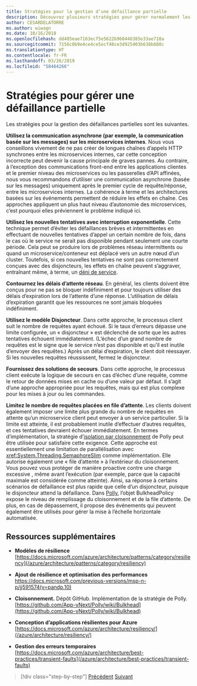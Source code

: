 ```yaml
---
title: Stratégies pour la gestion d’une défaillance partielle
description: Découvrez plusieurs stratégies pour gérer normalement les défaillances partielles.
author: CESARDELATORRE
ms.author: wiwagn
ms.date: 10/16/2018
ms.openlocfilehash: dd485eae7163ecf5e5622b960448385e33ae718a
ms.sourcegitcommit: 7156c0b9e4ce4ce5ecf48ce3d925403b638b680c
ms.translationtype: HT
ms.contentlocale: fr-FR
ms.lasthandoff: 03/26/2019
ms.locfileid: "58464266"
---
```

# <a name="strategies-to-handle-partial-failure"></a>Stratégies pour gérer une défaillance partielle

Les stratégies pour la gestion des défaillances partielles sont les suivantes.

**Utilisez la communication asynchrone (par exemple, la communication basée sur les messages) sur les microservices internes**. Nous vous conseillons vivement de ne pas créer de longues chaînes d’appels HTTP synchrones entre les microservices internes, car cette conception incorrecte peut devenir la cause principale de graves pannes. Au contraire, à l’exception des communications front-end entre les applications clientes et le premier niveau des microservices ou les passerelles d’API affinées, nous vous recommandons d’utiliser une communication asynchrone (basée sur les messages) uniquement après le premier cycle de requête/réponse, entre les microservices internes. La cohérence à terme et les architectures basées sur les événements permettent de réduire les effets en chaîne. Ces approches appliquent un plus haut niveau d’autonomie des microservices, c’est pourquoi elles préviennent le problème indiqué ici.

**Utilisez les nouvelles tentatives avec interruption exponentielle**. Cette technique permet d’éviter les défaillances brèves et intermittentes en effectuant de nouvelles tentatives d’appel un certain nombre de fois, dans le cas où le service ne serait pas disponible pendant seulement une courte période. Cela peut se produire lors de problèmes réseau intermittents ou quand un microservice/conteneur est déplacé vers un autre nœud d’un cluster. Toutefois, si ces nouvelles tentatives ne sont pas correctement conçues avec des disjoncteurs, les effets en chaîne peuvent s’aggraver, entraînant même, à terme, un [déni de service](https://en.wikipedia.org/wiki/Denial-of-service_attack).

**Contournez les délais d’attente réseau**. En général, les clients doivent être conçus pour ne pas se bloquer indéfiniment et pour toujours utiliser des délais d’expiration lors de l’attente d’une réponse. L’utilisation de délais d’expiration garantit que les ressources ne sont jamais bloquées indéfiniment.

**Utilisez le modèle Disjoncteur**. Dans cette approche, le processus client suit le nombre de requêtes ayant échoué. Si le taux d’erreurs dépasse une limite configurée, un « disjoncteur » est déclenché de sorte que les autres tentatives échouent immédiatement. (L’échec d’un grand nombre de requêtes est le signe que le service n’est pas disponible et qu’il est inutile d’envoyer des requêtes.) Après un délai d’expiration, le client doit réessayer. Si les nouvelles requêtes réussissent, fermez le disjoncteur.

**Fournissez des solutions de secours**. Dans cette approche, le processus client exécute la logique de secours en cas d’échec d’une requête, comme le retour de données mises en cache ou d’une valeur par défaut. Il s’agit d’une approche appropriée pour les requêtes, mais qui est plus complexe pour les mises à jour ou les commandes.

**Limitez le nombre de requêtes placées en file d’attente**. Les clients doivent également imposer une limite plus grande du nombre de requêtes en attente qu’un microservice client peut envoyer à un service particulier. Si la limite est atteinte, il est probablement inutile d’effectuer d’autres requêtes, et ces tentatives devraient échouer immédiatement. En termes d’implémentation, la stratégie d’[isolation par cloisonnement](https://github.com/App-vNext/Polly/wiki/Bulkhead) de Polly peut être utilisée pour satisfaire cette exigence. Cette approche est essentiellement une limitation de parallélisation avec <xref:System.Threading.SemaphoreSlim> comme implémentation. Elle autorise également une « file d’attente » à l’extérieur du cloisonnement. Vous pouvez vous protéger de manière proactive contre une charge excessive , même avant l’exécution (par exemple, parce que la capacité maximale est considérée comme atteinte). Ainsi, sa réponse à certains scénarios de défaillance est plus rapide que celle d’un disjoncteur, puisque le disjoncteur attend la défaillance. Dans [Polly](http://www.thepollyproject.org/), l’objet BulkheadPolicy expose le niveau de remplissage du cloisonnement et de la file d’attente. De plus, en cas de dépassement, il propose des événements qui peuvent également être utilisés pour gérer la mise à l’échelle horizontale automatisée.

## <a name="additional-resources"></a>Ressources supplémentaires

- **Modèles de résilience**\
  [https://docs.microsoft.com/azure/architecture/patterns/category/resiliency](/azure/architecture/patterns/category/resiliency)

- **Ajout de résilience et optimisation des performances**\
  <https://docs.microsoft.com/previous-versions/msp-n-p/jj591574(v=pandp.10)>

- **Cloisonnement.** Dépôt GitHub. Implémentation de la stratégie de Polly.
  [https://github.com/App-vNext/Polly/wiki/Bulkhead](https://github.com/App-vNext/Polly/wiki/Bulkhead)

- **Conception d’applications résilientes pour Azure**\
  [https://docs.microsoft.com/azure/architecture/resiliency/](/azure/architecture/resiliency/)

- **Gestion des erreurs temporaires**\
  [https://docs.microsoft.com/azure/architecture/best-practices/transient-faults](/azure/architecture/best-practices/transient-faults)

>[!div class="step-by-step"]
>[Précédent](handle-partial-failure.md)
>[Suivant](implement-retries-exponential-backoff.md)

